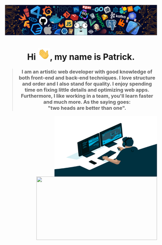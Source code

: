 <img src="languages-header.png" alt="languages-img">
<h1 align="center">Hi <img src="wave.gif" width="40px">, my name is Patrick.</h1>

> ### <p align="center">I am an artistic web developer with good knowledge of both front-end and back-end techniques. I love structure and order and I also stand for quality. I enjoy spending time on fixing little details and optimizing web apps. Furthermore, I like working in a team, you'll learn faster and much more. As the saying goes: <br>"two heads are better than one". 
  
<img align="right" src="code.gif" alt="code-gif-img" width="340" height="200">

<img width="400" height="210" align="right" src="https://github-readme-stats-defcon27.vercel.app/api/top-langs/?username=patrickmwila&langs_count=6&hide=handlebars,jupyter notebook,css theme=react&line_height=27&layout=compact" />